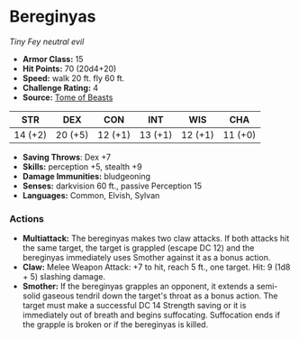 # Bereginyas

*Tiny* *Fey* *neutral evil*

- **Armor Class:** 15
- **Hit Points:** 70 (20d4+20)
- **Speed:** walk 20 ft. fly 60 ft.
- **Challenge Rating:** 4
- **Source:** [Tome of Beasts](https://koboldpress.com/kpstore/product/tome-of-beasts-for-5th-edition-print/)

| STR | DEX | CON | INT | WIS | CHA |
| --- | --- | --- | --- | --- | --- |
| 14 (+2) | 20 (+5) | 12 (+1) | 13 (+1) | 12 (+1) | 11 (+0) |

- **Saving Throws**: Dex +7
- **Skills:** perception +5, stealth +9
- **Damage Immunities:** bludgeoning
- **Senses:** darkvision 60 ft., passive Perception 15
- **Languages:** Common, Elvish, Sylvan
### Actions
- **Multiattack:** The bereginyas makes two claw attacks. If both attacks hit the same target, the target is grappled (escape DC 12) and the bereginyas immediately uses Smother against it as a bonus action.
- **Claw:** Melee Weapon Attack: +7 to hit, reach 5 ft., one target. Hit: 9 (1d8 + 5) slashing damage.
- **Smother:** If the bereginyas grapples an opponent, it extends a semi-solid gaseous tendril down the target's throat as a bonus action. The target must make a successful DC 14 Strength saving or it is immediately out of breath and begins suffocating. Suffocation ends if the grapple is broken or if the bereginyas is killed.
